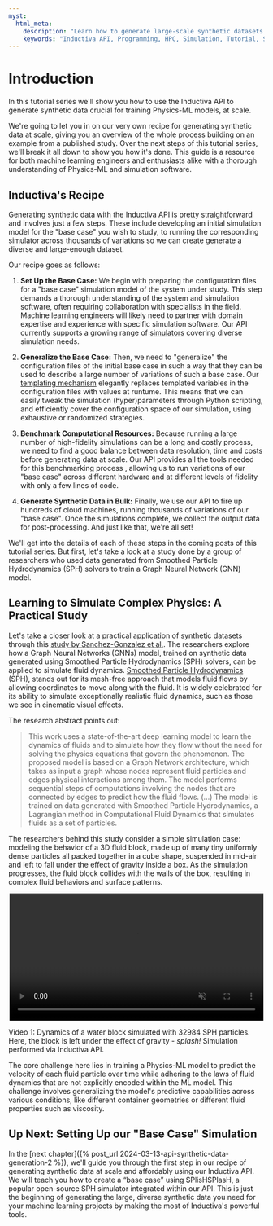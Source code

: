 ```yaml
---
myst:
  html_meta:
    description: "Learn how to generate large-scale synthetic datasets for Physics-ML models using the Inductiva API, starting with our unique data generation recipe."
    keywords: "Inductiva API, Programming, HPC, Simulation, Tutorial, Synthetic Data Generation, Physics-ML, SPH" 
---
```


# Introduction
In this tutorial series we'll show you how to use the Inductiva API to generate
synthetic data crucial for training Physics-ML models, at scale.

We're going to let you in on our very own recipe for generating synthetic data at scale, giving you an overview of the whole process building on an example from a published study. Over the next steps of this tutorial series, we'll break it all down to show you how it's done. This guide is a resource for both machine learning engineers and enthusiasts alike with a thorough understanding of Physics-ML and simulation software.

## Inductiva's Recipe
Generating synthetic data with the Inductiva API is pretty straightforward and
involves just a few steps. These include developing an initial simulation model for the "base case" you wish to study, to running the corresponding simulator across thousands of variations so we can create generate a diverse and large-enough dataset.

Our recipe goes as follows:

1. **Set Up the Base Case:** We begin with preparing the configuration files for a "base case" simulation model of the system under study. This step demands a thorough understanding of the system and simulation software, often requiring collaboration with specialists in the field. Machine learning engineers will likely need to partner with domain expertise and experience with specific simulation software. Our API currently supports a growing range of [simulators](https://docs.inductiva.ai/en/latest/simulators/overview.html)
covering diverse simulation needs.

2. **Generalize the Base Case:** Then, we need to "generalize" the configuration files of the initial base case in such a way that they can be used to describe a large number of variations of such a base case. Our [templating mechanism](https://docs.inductiva.ai/en/latest/explore_api/templating.html) elegantly replaces templated variables in the configuration files with values at runtume. This means that we can easily tweak the simulation (hyper)parameters through Python scripting, and efficiently cover the configuration space of our simulation, using exhaustive or randomized strategies.

3. **Benchmark Computational Resources:** Because running a large number of high-fidelity simulations can be a long and costly process, we need to find a good balance between data resolution, time and costs before generating data at scale. Our API provides all the tools needed for this benchmarking process , allowing us to run variations of our "base case" across different hardware and at different levels of fidelity with only a few lines of code.

4. **Generate Synthetic Data in Bulk:** Finally, we use our API to fire up hundreds of cloud machines, running thousands of variations of our "base
case". Once the simulations complete, we collect the output data for
post-processing. And just like that, we're all set!

We'll get into the details of each of these steps in the coming posts of this
tutorial series. But first, let's take a look at a study done by a group of
researchers who used data generated from Smoothed Particle Hydrodynamics (SPH)
solvers to train a Graph Neural Network (GNN) model.

## Learning to Simulate Complex Physics: A Practical Study

Let's take a closer look at a practical application of synthetic datasets
through this [study by Sanchez-Gonzalez et
al.](https://arxiv.org/abs/2002.09405). The researchers explore how a Graph
Neural Networks (GNNs) model, trained on synthetic data generated using Smoothed Particle Hydrodynamics (SPH) solvers, can be applied to simulate fluid dynamics. [Smoothed Particle Hydrodynamics](https://en.wikipedia.org/wiki/Smoothed-particle_hydrodynamics) (SPH), stands out for its mesh-free approach that models fluid flows by allowing coordinates to move along with the fluid. It is widely celebrated for its ability to simulate exceptionally realistic fluid dynamics, such as those we see in cinematic visual effects.


The research abstract points out:

> This work uses a state-of-the-art deep learning model to learn the dynamics of fluids and to simulate how they flow without the need for solving the physics equations that govern the phenomenon. The proposed model is based on a Graph Network architecture, which takes as input a graph whose nodes represent fluid particles and edges physical interactions among them. The model performs sequential steps of computations involving the nodes that are connected by edges to predict how the fluid flows. (...) The model is trained on data generated with Smoothed Particle Hydrodynamics, a Lagrangian method in Computational Fluid Dynamics that simulates fluids as a set of particles.


The researchers behind this study consider a simple simulation case: modeling the behavior of a 3D fluid block, made up of many tiny uniformly dense particles all packed together in a cube shape, suspended in mid-air and
left to fall under the effect of gravity inside a box. As the simulation
progresses, the fluid block collides with the walls of the box, resulting in
complex fluid behaviors and surface patterns.

<div style="display: flex; justify-content:center">
<video width=500 loop muted autoplay preload="auto">
<source src="../_static/generating-synthetic-data/dambreak.mp4" type="video/mp4">
</video>
</div>

Video 1: Dynamics of a water block simulated with 32984 SPH
particles. Here, the block is left under the effect of gravity - *splash!*
Simulation performed via Inductiva API.

The core challenge here lies in training a Physics-ML model to predict the
velocity of each fluid particle over time while adhering to the laws of fluid
dynamics that are not explicitly encoded within the ML model. This challenge
involves generalizing the model's predictive capabilities across various
conditions, like different container geometries or different fluid properties
such as viscosity.

## Up Next: Setting Up our "Base Case" Simulation

In the [next chapter]({% post_url 2024-03-13-api-synthetic-data-generation-2
%}), we'll guide you through the first step in our recipe of generating
synthetic data at scale and affordably using our Inductiva API. We will teach
you how to create a “base case” using SPlisHSPlasH, a popular open-source SPH
simulator integrated within our API. This is just the beginning of generating
the large, diverse synthetic data you need for your machine learning projects by
making the most of Inductiva's powerful tools.
